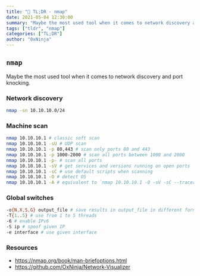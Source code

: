 ```yaml
---
title: "🚀 TL;DR - nmap"
date: 2021-05-04 12:30:00
summary: "Maybe the most used tool when it comes to network discovery and port knocking."
tags: ["tldr", "nmap"]
categories: ["TL;DR"]
author: "0xNinja"
---
```


## `nmap`

Maybe the most used tool when it comes to network discovery and port knocking.

### Network discovery

```sh
nmap -sn 10.10.10.0/24
```

### Machine scan

```sh
nmap 10.10.10.1 # classic soft scan
nmap 10.10.10.1 -sU # UDP scan
nmap 10.10.10.1 -p 80,443 # scan only ports 80 and 443
nmap 10.10.10.1 -p 1000-2000 # scan all ports between 1000 and 2000
nmap 10.10.10.1 -p- # scan all ports
nmap 10.10.10.1 -sV # get services and versions running on open ports
nmap 10.10.10.1 -sC # use default scripts when scanning
nmap 10.10.10.1 -O # detect OS
nmap 10.10.10.1 -A # equivalent to `nmap 10.10.10.1 -O -sV -sC --traceroute`
```

### Global switches

```sh
-o{N,X,S,G} output_file # save results in output_file in different formats
-T{1..5} # use from 1 to 5 threads
-6 # enable IPv6
-S ip # spoof given IP
-e interface # use given interface
```

### Resources

* https://nmap.org/book/man-briefoptions.html
* https://github.com/OxNinja/Network-Visualizer
